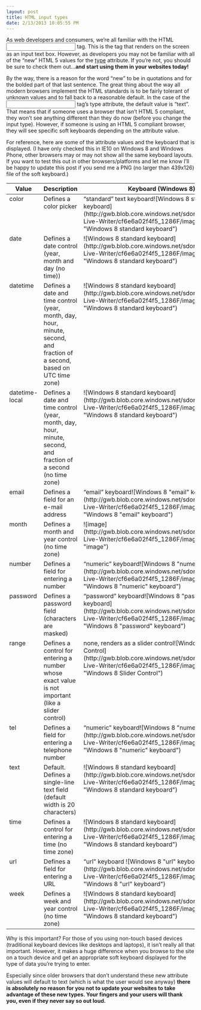 ```yaml
---
layout: post
title: HTML input types
date: 2/13/2013 10:05:55 PM
---
```


As web developers and consumers, we’re all familiar with the HTML [<input>](http://www.w3schools.com/tags/tag_input.asp) tag. This is the tag that renders on the screen as an input text box. However, as developers you may not be familiar with all of the “new” HTML 5 values for the [type](http://www.w3schools.com/tags/att_input_type.asp) attribute. If you’re not, you should be sure to check them out…**and start using them in your websites today!**

By the way, there is a reason for the word “new” to be in quotations and for the bolded part of that last sentence. The great thing about the way all modern browsers implement the HTML standards is to be fairly tolerant of unknown values and to fall back to a reasonable default. In the case of the <input> tag’s type attribute, the default value is “text”. That means that if someone uses a browser that isn’t HTML 5 compliant, they won’t see anything different than they do now (before you change the input type). However, if someone is using an HTML 5 compliant browser, they will see specific soft keyboards depending on the attribute value.

For reference, here are some of the attribute values and the keyboard that is displayed. (I have only checked this in IE10 on Windows 8 and Windows Phone, other browsers may or may not show all the same keyboard layouts. If you want to test this out in other browsers/platforms and let me know I’ll be happy to update this post if you send me a PNG (no larger than 439x126) file of the soft keyboard.)

<table width="922" border="0" cellspacing="0" cellpadding="2"><thead>       <tr>         <th width="94">Value</th>          <th width="421">Description</th>          <th width="395">Keyboard (Windows 8)</th>       </tr>     </thead><tbody>       <tr>         <td width="94" valign="top">color</td>          <td width="421" valign="top">Defines a color picker</td>          <td width="395" valign="top">“standard” text keyboard![Windows 8 standard keyboard](http://gwb.blob.core.windows.net/sdorman/Windows-Live-Writer/cf6e6a02f4f5_1286F/image_39.png "Windows 8 standard keyboard")</td>       </tr>        <tr>         <td width="94" valign="top">date</td>          <td width="421" valign="top">Defines a date control (year, month and day (no time))</td>          <td width="395" valign="top">![Windows 8 standard keyboard](http://gwb.blob.core.windows.net/sdorman/Windows-Live-Writer/cf6e6a02f4f5_1286F/image_40.png "Windows 8 standard keyboard")</td>       </tr>        <tr>         <td width="94" valign="top">datetime</td>          <td width="421" valign="top">Defines a date and time control (year, month, day, hour, minute, second, and fraction of a second, based on UTC time zone)</td>          <td width="395" valign="top">![Windows 8 standard keyboard](http://gwb.blob.core.windows.net/sdorman/Windows-Live-Writer/cf6e6a02f4f5_1286F/image_41.png "Windows 8 standard keyboard")</td>       </tr>        <tr>         <td width="94" valign="top">datetime-local</td>          <td width="421" valign="top">Defines a date and time control (year, month, day, hour, minute, second, and fraction of a second (no time zone)</td>          <td width="395" valign="top">![Windows 8 standard keyboard](http://gwb.blob.core.windows.net/sdorman/Windows-Live-Writer/cf6e6a02f4f5_1286F/image_42.png "Windows 8 standard keyboard")</td>       </tr>        <tr>         <td width="94" valign="top">email</td>          <td width="421" valign="top">Defines a field for an e-mail address</td>          <td width="395" valign="top">“email” keyboard![Windows 8 "email" keyboard](http://gwb.blob.core.windows.net/sdorman/Windows-Live-Writer/cf6e6a02f4f5_1286F/image_43.png "Windows 8 "email" keyboard")</td>       </tr>        <tr>         <td width="94" valign="top">month</td>          <td width="421" valign="top">Defines a month and year control (no time zone)</td>          <td width="395" valign="top">![image](http://gwb.blob.core.windows.net/sdorman/Windows-Live-Writer/cf6e6a02f4f5_1286F/image_49.png "image")</td>       </tr>        <tr>         <td width="94" valign="top">number</td>          <td width="421" valign="top">Defines a field for entering a number</td>          <td width="395" valign="top">“numeric” keyboard![Windows 8 "numeric" keyboard](http://gwb.blob.core.windows.net/sdorman/Windows-Live-Writer/cf6e6a02f4f5_1286F/image_48.png "Windows 8 "numeric" keyboard")</td>       </tr>        <tr>         <td width="94" valign="top">password</td>          <td width="421" valign="top">Defines a password field (characters are masked)</td>          <td width="395" valign="top">“password” keyboard![Windows 8 "password" keyboard](http://gwb.blob.core.windows.net/sdorman/Windows-Live-Writer/cf6e6a02f4f5_1286F/image_47.png "Windows 8 "password" keyboard")</td>       </tr>        <tr>         <td width="94" valign="top">range</td>          <td width="421" valign="top">Defines a control for entering a number whose exact value is not important (like a slider control)</td>          <td width="395" valign="top">none, renders as a slider control![Windows 8 Slider Control](http://gwb.blob.core.windows.net/sdorman/Windows-Live-Writer/cf6e6a02f4f5_1286F/image_46.png "Windows 8 Slider Control")</td>       </tr>        <tr>         <td width="94" valign="top">tel</td>          <td width="421" valign="top">Defines a field for entering a telephone number</td>          <td width="395" valign="top">“numeric” keyboard![Windows 8 "numeric" keyboard](http://gwb.blob.core.windows.net/sdorman/Windows-Live-Writer/cf6e6a02f4f5_1286F/image_50.png "Windows 8 "numeric" keyboard")</td>       </tr>        <tr>         <td width="94" valign="top">text</td>          <td width="421" valign="top">Default. Defines a single-line text field (default width is 20 characters)</td>          <td width="395" valign="top">![Windows 8 standard keyboard](http://gwb.blob.core.windows.net/sdorman/Windows-Live-Writer/cf6e6a02f4f5_1286F/image_51.png "Windows 8 standard keyboard")</td>       </tr>        <tr>         <td width="94" valign="top">time</td>          <td width="421" valign="top">Defines a control for entering a time (no time zone)</td>          <td width="395" valign="top">![Windows 8 standard keyboard](http://gwb.blob.core.windows.net/sdorman/Windows-Live-Writer/cf6e6a02f4f5_1286F/image_52.png "Windows 8 standard keyboard")</td>       </tr>        <tr>         <td width="94" valign="top">url</td>          <td width="421" valign="top">Defines a field for entering a URL</td>          <td width="395" valign="top">“url” keyboard ![Windows 8 "url" keyboard](http://gwb.blob.core.windows.net/sdorman/Windows-Live-Writer/cf6e6a02f4f5_1286F/image_53.png "Windows 8 "url" keyboard")</td>       </tr>        <tr>         <td width="94" valign="top">week</td>          <td width="421" valign="top">Defines a week and year control (no time zone)</td>          <td width="395" valign="top">![Windows 8 standard keyboard](http://gwb.blob.core.windows.net/sdorman/Windows-Live-Writer/cf6e6a02f4f5_1286F/image_54.png "Windows 8 standard keyboard")</td>       </tr>     </tbody></table>   

Why is this important? For those of you using non-touch based devices (traditional keyboard devices like desktops and laptops), it isn’t really all that important. However, it makes a huge difference when you browse to the site on a touch device and get an appropriate soft keyboard displayed for the type of data you’re trying to enter.

Especially since older browsers that don’t understand these new attribute values will default to text (which is what the user would see anyway) **there is absolutely no reason for you not to update your websites to take advantage of these new types. Your fingers and your users will thank you, even if they never say so out loud.**
